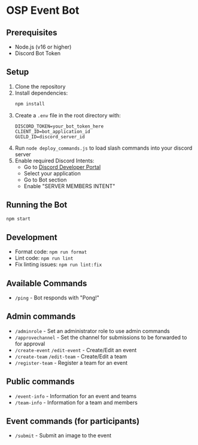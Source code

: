 # OSP Event Bot

## Prerequisites

- Node.js (v16 or higher)
- Discord Bot Token

## Setup

1. Clone the repository
2. Install dependencies:
   ```bash
   npm install
   ```
3. Create a `.env` file in the root directory with:
   ```
   DISCORD_TOKEN=your_bot_token_here
   CLIENT_ID=bot_application_id
   GUILD_ID=discord_server_id
   ```
4. Run `node deploy_commands.js` to load slash commands into your discord server
5. Enable required Discord Intents:
   - Go to [Discord Developer Portal](https://discord.com/developers/applications)
   - Select your application
   - Go to Bot section
   - Enable "SERVER MEMBERS INTENT"

## Running the Bot

```bash
npm start
```

## Development

- Format code: `npm run format`
- Lint code: `npm run lint`
- Fix linting issues: `npm run lint:fix`

## Available Commands

- `/ping` - Bot responds with "Pong!"

## Admin commands
- `/adminrole` - Set an administrator role to use admin commands
- `/approvechannel` - Set the channel for submissions to be forwarded to for approval
- `/create-event` `/edit-event` - Create/Edit an event
- `/create-team` `/edit-team` - Create/Edit a team
- `/register-team` - Register a team for an event

## Public commands
- `/event-info` - Information for an event and teams
- `/team-info` - Information for a team and members

## Event commands (for participants)
- `/submit` - Submit an image to the event
